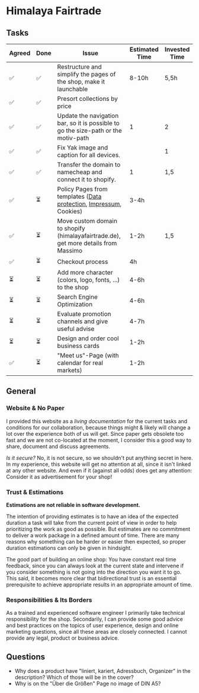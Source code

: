 # Himalaya Fairtrade

## Tasks

| Agreed | Done | Issue                                                                                                                                                                     | Estimated Time | Invested Time |
| ------ | ---- | ------------------------------------------------------------------------------------------------------------------------------------------------------------------------- | -------------- | ------------- |
| ✅      | ✅    | Restructure and simplify the pages of the shop, make it launchable                                                                                                        | 8-10h          | 5,5h          |
| ✅      | ✅    | Presort collections by price                                                                                                                                              |                |               |
| ✅      | ✅    | Update the navigation bar, so it is possible to go the size-path or the motiv-path                                                                                        | 1              | 2             |
| ✅      | ✅    | Fix Yak image and caption for all devices.                                                                                                                                |                | 1             |
| ✅      | ✅    | Transfer the domain to namecheap and connect it to shopify.                                                                                                               | 1              | 1,5           |
| ✅      | ⏳    | Policy Pages from templates ([Data protection](https://help.shopify.com/pdf/gdpr-whitepaper.pdf), [Impressum](https://www.shopify.de/tools/impressum-generator), Cookies) | 3-4h           |               |
| ✅      | ⏳    | Move custom domain to shopify (himalayafairtrade.de), get more details from Massimo                                                                                       | 1-2h           | 1,5           |
| ✅      | ⏳    | Checkout process                                                                                                                                                          | 4h             |               |
| ⏳      | ⏳    | Add more character (colors, logo, fonts, ...) to the shop                                                                                                                 | 4-6h           |               |
| ⏳      | ⏳    | Search Engine Optimization                                                                                                                                                | 4-6h           |               |
| ⏳      | ⏳    | Evaluate promotion channels and give useful advise                                                                                                                        | 4-7h           |               |
| ⏳      | ⏳    | Design and order cool business cards                                                                                                                                      | 1-2h           |               |
| ✅      | ⏳    | "Meet us"-Page (with calendar for real markets)                                                                                                                           | 1-2h           |               |


## General
### Website & No Paper
I provided this website as a *living documentation* for the current tasks and conditions for our collaboration, because things might & likely will change a lot over the experience both of us will get. Since paper gets obsolete too fast and we are not co-located at the moment, I consider this a good way to share, document and discuss agreements.

*Is it secure?* No, it is not secure, so we shouldn't put anything secret in here. In my experience, this website will get no attention at all, since it isn't linked at any other website. And even if it (against all odds) does get any attention: Consider it as advertisement for your shop!

### Trust & Estimations
**Estimations are not reliable in software development.**

The intention of providing estimates is to have an idea of the expected duration a task will take from the current point of view in order to help prioritizing the work as good as possible. But estimates are no commitment to deliver a work package in a defined amount of time. There are many reasons why something can be harder or easier then expected, so proper duration estimations can only be given in hindsight.

The good part of building an online shop: You have constant real time feedback, since you can always look at the current state and intervene if you consider something is not going into the direction you want it to go. This said, it becomes more clear that bidirectional trust is an essential prerequisite to achieve appropriate results in an appropriate amount of time.

### Responsibilities & Its Borders
As a trained and experienced software engineer I primarily take technical responsibility for the shop. Secondarily, I can provide some good advice and best practices on the topics of user experience, design and online marketing questions, since all these areas are closely connected. I cannot provide any legal, product or business advice.

## Questions
- Why does a product have "liniert, kariert, Adressbuch, Organizer" in the description? Which of those will be in the cover?
- Why is on the "Über die Größen" Page no image of DIN A5?